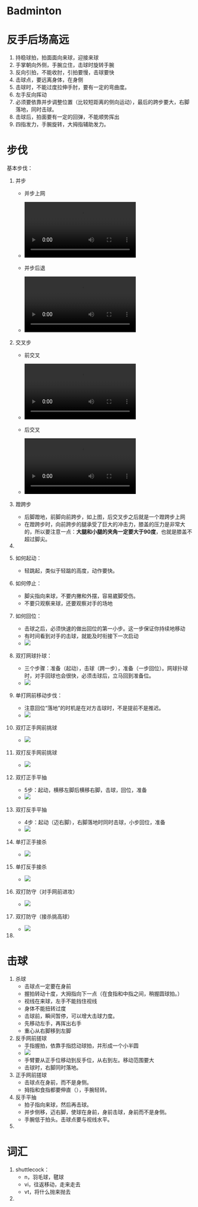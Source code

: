 # Badminton

# 反手后场高远

1. 持稳球拍，拍面面向来球，迎接来球
2. 手掌朝向外侧，手腕立住，击球时旋转手腕
3. 反向引拍，不能收肘，引拍要慢，击球要快
4. 击球点，要远离身体，在身侧
5. 击球时，不能过度拉伸手肘，要有一定的弯曲度。
6. 左手反向挥动
7. 必须要依靠并步调整位置（比较短距离的侧向运动），最后的跨步要大，右脚落地，同时击球。
8. 击球后，拍面要有一定的回弹，不能顺势挥出
9. 四指发力，手腕旋转，大拇指辅助发力。

# 步伐

基本步伐：

1. 并步

   - 并步上网

   - <video src='./legend/badminton/并步上网.mp4'/>

   - 并步后退

   - <video src='./legend/badminton/并步后退.mp4'/>

2. 交叉步

   - 前交叉

   - <video src='./legend/badminton/前交叉步.mp4'/>

   - 后交叉

   - <video src='./legend/badminton/后交叉步.mp4'/>

3. 蹬跨步

   - 后脚蹬地，前脚向前跨步，如上图，后交叉步之后就是一个蹬跨步上网
   - 在蹬跨步时，向前跨步的腿承受了巨大的冲击力，膝盖的压力是非常大的，所以要注意一点：**大腿和小腿的夹角一定要大于90度**，也就是膝盖不超过脚尖。

4. 



1. 如何起动：
   - 轻跳起，类似于轻踮的高度，动作要快。
2. 如何停止：
   - 脚尖指向来球，不要内撇和外摆，容易崴脚受伤。
   - 不要只观察来球，还要观察对手的场地
3. 如何回位：
   - 击球之后，必须快速的做出回位的第一小步。这一步保证你持续地移动
   - 有时间看到对手的击球，就能及时衔接下一次启动
   - ![](./legend/badminton/网前回位.gif)
4. 双打网球扑球：
   - 三个步骤：准备（起动），击球（跨一步），准备（一步回位）。网球扑球时，对手回球也会很快，必须击球后，立马回到准备位。
   - ![](./legend/badminton/双打网前扑球步伐.gif)
5. 单打网前移动步伐：
   - 注意回位“落地”的时机是在对方击球时，不是提前不是推迟。
   - ![](./legend/badminton/单打正反网前.gif)
6. 双打正手网前挑球
   - ![](./legend/badminton/双打正手网前挑球.gif)
7. 双打反手网前挑球
   - ![](./legend/badminton/双打反手网前挑球.gif)
8. 双打正手平抽
   - 5步：起动，横移左脚后横移右脚，击球，回位，准备
   - ![](./legend/badminton/双打正手平抽.gif)
9. 双打反手平抽
   - 4步：起动（迈右脚），右脚落地时同时击球，小步回位，准备
   - ![](./legend/badminton/双打反手平抽.gif)
10. 单打正手接杀
    - ![](./legend/badminton/单打正手接杀.gif)
11. 单打反手接杀
    - ![](./legend/badminton/单打反手接杀.gif)
12. 双打防守（对手网前进攻）
    - ![](./legend/badminton/双打防守.gif)
13. 双打防守（接杀挑高球）
    - ![](./legend/badminton/双打防守挑高球.gif)
14. 

# 击球

1. 杀球
   - 击球点一定要在身前
   - 握拍转动十度，大拇指向下一点（在食指和中指之间，稍握圆球拍。）
   - 视线在来球，左手不能挡住视线
   - 身体不能扭转过度
   - 击球前，瞬间暂停，可以增大击球力度。
   - 先移动左手，再挥出右手
   - 重心从右脚移到左脚
2. 反手网前搓球
   - 手指握拍，依靠手指捻动球拍，并形成一个小半圆
   - ![](./legend/badminton/网前反手搓球.gif)
   - 手臂要从正手位移动到反手位，从右到左。移动范围要大
   - 击球时，右脚同时落地。
3. 正手网前搓球
   - 击球点在身前，而不是身侧。
   - 拇指和食指都要伸直（），手腕轻转。
4. 反手平抽
   - 拍子指向来球，然后再击球。
   - 并步侧移，迈右脚，使球在身前，身前击球，身前而不是身侧。
   - 手腕低于拍头。击球点要与视线水平。
5. 

# 词汇

1. shuttlecock：
   - n，羽毛球，毽球
   - vi，往返移动，走来走去
   - vt，将什么抛来抛去
2. 